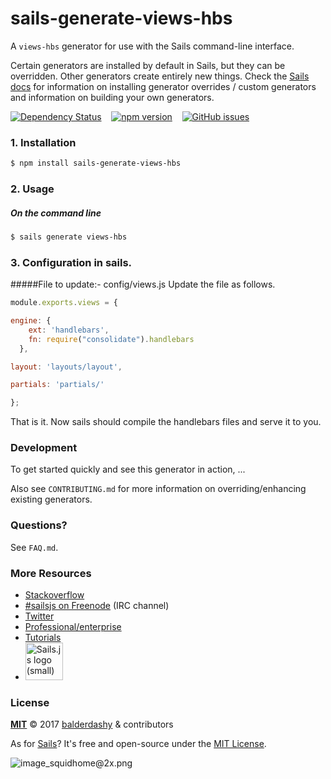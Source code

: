 # sails-generate-views-hbs

A `views-hbs` generator for use with the Sails command-line interface.

Certain generators are installed by default in Sails, but they can be overridden.  Other generators create entirely new things.  Check the [Sails docs](http://sailsjs.org/#!documentation) for information on installing generator overrides / custom generators and information on building your own generators.

[![Dependency Status](https://david-dm.org/bhaskarmelkani/sails-generate-views-hbs/status.svg?style=flat)](https://david-dm.org/bhaskarmelkani/sails-generate-views-hbs)&nbsp;&nbsp;&nbsp;&nbsp;[![npm version](https://img.shields.io/npm/v/sails-generate-views-hbs.svg)](https://badge.fury.io/js/sails-generate-views-hbs)&nbsp;&nbsp;&nbsp;&nbsp;[![GitHub issues](https://img.shields.io/github/issues/bhaskarmelkani/sails-generate-views-hbs.svg)](https://github.com/bhaskarmelkani/sails-generate-views-hbs/issues)

### 1. Installation

```sh
$ npm install sails-generate-views-hbs
```


### 2. Usage

##### On the command line

```sh
$ sails generate views-hbs
```


### 3. Configuration in sails.
#####File to update:- config/views.js
Update the file as follows.

```js
module.exports.views = {

engine: {
    ext: 'handlebars',
    fn: require("consolidate").handlebars
  },

layout: 'layouts/layout',

partials: 'partials/'

};
```

That is it. Now sails should compile the handlebars files and serve it to you.

### Development

To get started quickly and see this generator in action, ...

Also see `CONTRIBUTING.md` for more information on overriding/enhancing existing generators.



### Questions?

See `FAQ.md`.



### More Resources

- [Stackoverflow](http://stackoverflow.com/questions/tagged/sails.js)
- [#sailsjs on Freenode](http://webchat.freenode.net/) (IRC channel)
- [Twitter](https://twitter.com/sailsjs)
- [Professional/enterprise](https://github.com/balderdashy/sails-docs/blob/master/FAQ.md#are-there-professional-support-options)
- [Tutorials](https://github.com/balderdashy/sails-docs/blob/master/FAQ.md#where-do-i-get-help)
- <a href="http://sailsjs.org" target="_blank" title="Node.js framework for building realtime APIs."><img src="https://github-camo.global.ssl.fastly.net/9e49073459ed4e0e2687b80eaf515d87b0da4a6b/687474703a2f2f62616c64657264617368792e6769746875622e696f2f7361696c732f696d616765732f6c6f676f2e706e67" width=60 alt="Sails.js logo (small)"/></a>


### License

**[MIT](./LICENSE)**
&copy; 2017 [balderdashy](http://github.com/balderdashy) & contributors

As for [Sails](http://sailsjs.org)?  It's free and open-source under the [MIT License](http://sails.mit-license.org/).

![image_squidhome@2x.png](http://i.imgur.com/RIvu9.png)

